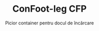 ---
title: "ConFoot-leg CFP"
subtitle: "Picior container pentru docul de încărcare"
mainImage: "/images/products/confoot-leg-cfp-main.jpg"
gallery:
  - "/images/products/confoot-leg-cfp-1.jpg"
  - "/images/products/confoot-leg-cfp-2.jpg"
  - "/images/products/confoot-leg-cfp-3.jpg"
shortDescription: "ConFoot-leg CFP este proiectat pentru docuri de încărcare, permițând containerului să fie fixat la andoc și ușilor să se deschidă complet pe laterale."
technicalDescription: "Modelul CFP permite încărcarea produselor direct din producție în container, fără depozitare intermediară, iar nicio altă echipare pentru manipularea containerelor nu este necesară."
videoID: "da7h7VgJHgs"
faq:
  - question: "Ce este ConFoot-leg CFP?"
    answer: |
      ConFoot-leg CFP este proiectat pentru docurile de încărcare, permițând containerului să fie fixat la doc în timp ce ușile se pot deschide complet spre laterale.
  - question: "Cum funcționează ConFoot-leg CFP?"
    answer: |
      ConFoot-leg CFP fixează containerul la docul de încărcare, permițând încărcarea și descărcarea neîntreruptă direct din producție. Acest model elimină necesitatea echipamentelor suplimentare de manipulare a containerelor, optimizând procesul logistic.
specifications:
  - name: "Greutate"
    value: "24 kg per picior"
  - name: "Capacitate de încărcare"
    value: "30 tone"
  - name: "Interval de reglare"
    value: "de la 1.043 mm până la 1.448 mm"
  - name: "Material"
    value: "Oțel de înaltă calitate"
price: "3.500 EUR"
priceVAT: "4.235 EUR"
pricingNotes: "Discounturi pentru volume sunt disponibile. Contactați echipa noastră de vânzări pentru detalii."
buyLink: "/contact"
howToUse: |
  1. Poziționați piciorul CFP la turnarea colțului containerului
  2. Angajați mecanismul de blocare
  3. Reglați înălțimea, dacă este necesar, în intervalul de la 1.043 mm la 1.448 mm
  4. Asigurați fixarea containerului la docul de încărcare
  5. Deschideți ușile containerului complet, pe laterale
  6. Încărcați produsele direct din producție în container
benefits:
  - title: "Integrarea cu docul de încărcare"
    description: "Permite fixarea containerului la doc, permițându-i ușilor să se deschidă complet pe laterale"
  - title: "Încărcare directă"
    description: "Produsele pot fi încărcate direct din producție în container, fără depozitare intermediară"
  - title: "Fără echipamente suplimentare"
    description: "Nicio altă echipare pentru manipularea containerelor nu este necesară pentru operațiunile de încărcare"
  - title: "Eficiența remorcii"
    description: "Eliberează remorca pentru alte sarcini în timp ce containerul rămâne la docul de încărcare"
  - title: "Spațiu suplimentar de stocare"
    description: "Containerele pot fi folosite ca spațiu suplimentar de depozitare atunci când nu sunt în tranzit"
  - title: "Mobilitate imediată"
    description: "Containerele sunt întotdeauna pregătite de mutare - pur și simplu conduceți remorca sub container pentru a continua transportul"
articleContent: |
  ## Ce este ConFoot-leg CFP?

  ConFoot-leg CFP este un sistem specializat de picioare pentru containere, proiectat special pentru operațiunile docurilor de încărcare. Modelul CFP permite fixarea containerelor la docuri de încărcare, permițând ușilor să se deschidă complet pe laterale, creând o integrare perfectă între container și instalație. Această soluție inovatoare transformă containerele de transport într-o extensie eficientă a docului de încărcare, eliminând necesitatea depozitării intermediare și a echipamentelor suplimentare de manipulare.

  ## Beneficii cheie pentru operațiunile docului de încărcare

  ConFoot-leg CFP oferă avantaje operaționale semnificative pentru afacerile care încarcă și descarcă containere de transport în mod regulat. Prin fixarea containerelor direct la docul de încărcare, puteți elibera remorci pentru alte sarcini, optimizând utilizarea flotei și reducând timpii de așteptare. Produsele pot fi încărcate direct din producție în container, fără depozitare intermediară, simplificând procesul logistic și reducând costurile de manipulare.

  În plus, containerele echipate cu picioare CFP pot servi drept spațiu suplimentar de depozitare flexibil atunci când nu sunt în tranzit. Acestea rămân mereu pregătite de transport - pur și simplu conduceți remorca sub container și transportul continuă. Această versatilitate face din CFP o soluție ideală pentru afacerile care doresc să își îmbunătățească eficiența docului de încărcare și capacitatea de stocare.

  ## Cum funcționează

  ConFoot-leg CFP se atașează în siguranță la turnările colțurilor containerului, oferind suport stabil în timp ce containerul este poziționat la docul de încărcare. Picioarele au un interval de reglare de la 1.043 mm la 1.448 mm, permițând o aliniere precisă cu diferite înălțimi ale docului de încărcare. Fiecare picior cântărește 24 kg, ceea ce îi face ușor de manevrat de către operatori, în timp ce sistemul oferă o capacitate de încărcare substanțială de 30 de tone.

  Procesul de instalare este simplu:
  1. Poziționați picioarele CFP la turnările colțurilor containerului
  2. Angajați mecanismul de blocare pentru a fixa picioarele
  3. Reglați înălțimea conform necesității pentru aliniere cu docul de încărcare
  4. Asigurați fixarea containerului la doc
  5. Deschideți ușile containerului complet, pe laterale
  6. Începeți încărcarea direct din producție în container

  Odată ce încărcarea este completă, containerul rămâne pregătit pentru transport. Când este disponibilă o remorcă, aceasta poate fi pur și simplu condusă sub container, picioarele îndepărtate, iar călătoria continuată fără pași intermediari de manipulare.

  ## Aplicații ale ConFoot-leg CFP

  ### Facilități de producție
  Facilitățile de producție beneficiază semnificativ de capacitatea CFP de a crea o extensie perfectă a zonei de producție. Prin poziționarea containerelor direct la docurile de încărcare, produsele pot fi transferate direct de pe linia de producție în containere de transport, eliminând depozitarea intermediară și reducând costurile de manipulare. Această abordare de încărcare directă minimizează riscul de deteriorare și simplifică procesul logistic.

  ### Centre de distribuție
  Pentru centrele de distribuție, CFP oferă o flexibilitate valoroasă în operațiunile de încărcare. Containerele pot fi poziționate la docurile de încărcare pentru perioade extinse, permițând o încărcare eficientă pe măsură ce produsele devin disponibile. Această abordare reduce presiunea de a încărca containerele în intervale de timp strânse, când remorcile sunt în așteptare, optimizând atât utilizarea forței de muncă, cât și a resurselor de transport.

  ### Operațiuni de retail
  Afacerile de retail pot utiliza containerele echipate cu CFP ca spațiu suplimentar de depozitare flexibil în perioadele de vârf. Containerele pot fi poziționate la docurile de încărcare pentru primirea directă a mărfurilor, apoi mutate în zonele de depozitare când sunt pline. Această abordare oferă o capacitate suplimentară cost-eficientă fără a necesita extinderea permanentă a facilităților.

  ### Companii de transport
  Companiile de transport beneficiază de o utilizare îmbunătățită a flotei datorită sistemului CFP. Remorcile pot lăsa containerele la locația clienților și pot continua imediat la următoarea misiune, în loc să aștepte operațiunile de încărcare/descărcare. Această eficiență poate crește semnificativ capacitatea productivă a flotelor existente de remorci.

  ## Specificații tehnice

  - **Capacitate de încărcare**: 30 tone
  - **Greutate**: 24 kg per picior
  - **Interval de reglare**: de la 1.043 mm la 1.448 mm
  - **Material**: Oțel de înaltă calitate cu finisaj durabil
  - **Compatibilitate**: Turnări standard pentru colțurile containerelor de transport

  ConFoot-leg CFP reprezintă o soluție inovatoare pentru operațiunile docurilor de încărcare, oferind afacerilor o modalitate de a optimiza procesele logistice, de a îmbunătăți utilizarea resurselor și de a crea o capacitate suplimentară flexibilă de depozitare. Prin permiterea încărcării directe din producție în containere și eliberarea remorcilor pentru alte sarcini, CFP ajută afacerile să atingă o eficiență și rentabilitate costurilor sporite în operațiunile de manipulare a containerelor.
---